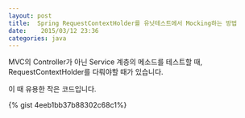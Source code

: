```yaml
---
layout: post
title:  Spring RequestContextHolder를 유닛테스트에서 Mocking하는 방법
date:    2015/03/12 23:36
categories: java
---
```

MVC의 Controller가 아닌 Service 계층의 메소드를 테스트할 때, RequestContextHolder를 다뤄야할 때가 있습니다.

이 때 유용한 작은 코드입니다.

{% gist 4eeb1bb37b88302c68c1%}
